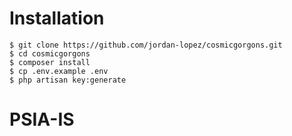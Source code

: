 # Installation

```
$ git clone https://github.com/jordan-lopez/cosmicgorgons.git
$ cd cosmicgorgons
$ composer install
$ cp .env.example .env
$ php artisan key:generate
```
# PSIA-IS
